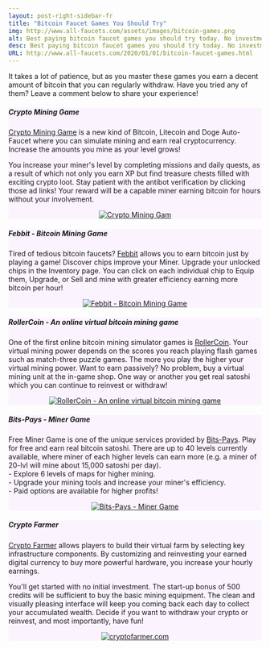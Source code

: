 ```yaml
---
layout: post-right-sidebar-fr
title: "Bitcoin Faucet Games You Should Try"
img: http://www.all-faucets.com/assets/images/bitcoin-games.png
alt: Best paying bitcoin faucet games you should try today. No investment is required - just your time, skills and patience! Play online, withdraw the earned crypto to your wallet.
desc: Best paying bitcoin faucet games you should try today. No investment is required - just your time, skills and patience! Play online, withdraw the earned crypto to your wallet.
URL: http://www.all-faucets.com/2020/01/01/bitcoin-faucet-games.html
---
```


<link href="//cdn-images.mailchimp.com/embedcode/classic-10_7.css" rel="stylesheet" type="text/css">
<style type="/text/css">
	#mc_embed_signup{background:#fff; clear:left; font:14px Helvetica,Arial,sans-serif; }

</style>

It takes a lot of patience, but as you master these games you earn a decent amount of bitcoin that you can regularly withdraw. Have you tried any of them? Leave a comment below to share your experience!

<div class="sidebar-section" style="background-color:#fbf4ff">
     <h5><span>Crypto Mining Game</span></h5>
     <a href="http://bit.ly/www-cryptomininggame" target="_blank">Crypto Mining Game</a> is a new kind of Bitcoin, Litecoin and Doge Auto-Faucet where you can simulate mining and earn real cryptocurrency. Increase the amounts you mine as your level grows!
		 <p> </p>
		 You increase your miner's level by completing missions and daily quests, as a result of which not only you earn XP but find treasure chests filled with exciting crypto loot. Stay patient with the antibot verification by clicking those ad links! Your reward will be a capable miner earning bitcoin for hours without your involvement.
		 <p> </p>
     <center><a href="http://bit.ly/www-cryptomininggame" target="_blank"><img src="http://www.all-faucets.com/assets/images/cryptomininggame-ad.gif" alt="Crypto Mining Gam"/></a></center>
</div>


<div class="sidebar-section" style="background-color:#fbf4ff">
     <h5><span>Febbit - Bitcoin Mining Game</span></h5>
     Tired of tedious bitcoin faucets? <a href="http://bit.ly/www-febbit" target="_blank">Febbit</a> allows you to earn bitcoin just by playing a game! Discover chips improve your Miner. Upgrade your unlocked chips in the Inventory page. You can click on each individual chip to Equip them, Upgrade, or Sell and mine with greater efficiency earning more bitcoin per hour!
		 <p> </p>
     <center><a href="http://bit.ly/www-febbit" target="_blank"><img src="http://www.all-faucets.com/assets/images/febbit-ad.gif" alt="Febbit - Bitcoin Mining Game"/></a></center>
</div>

<div class="sidebar-section" style="background-color:#fbf4ff">
     <h5><span>RollerCoin - An online virtual bitcoin mining game</span></h5>
     One of the first online bitcoin mining simulator games is <a href="http://bit.ly/www-rollercoin" target="_blank">RollerCoin</a>.
		 Your virtual mining power depends on the scores you reach playing flash games such as match-three puzzle games.
		 The more you play the higher your virtual mining power. Want to earn passively? No problem, buy a virtual mining unit at the in-game shop.
		 One way or another you get real satoshi which you can continue to reinvest or withdraw!
		 <p> </p>
		 <center><a href="http://bit.ly/www-rollercoin" target="_blank"><img src="http://www.all-faucets.com/assets/images/rollercoin-ad.gif" alt="RollerCoin - An online virtual bitcoin mining game"/></a></center>
</div>

<div class="sidebar-section" style="background-color:#fbf4ff">
     <h5><span>Bits-Pays - Miner Game</span></h5>
     Free Miner Game is one of the unique services provided by <a href="http://bit.ly/www-bits-pays" target="_blank">Bits-Pays</a>.
		 Play for free and earn real bitcoin satoshi. There are up to 40 levels currently available, where miner of each higher levels can earn more (e.g. a miner of 20-lvl will mine about 15,000 satoshi per day).<br>
		 - Explore 6 levels of maps for higher mining.<br>
		 - Upgrade your mining tools and increase your miner's efficiency.<br>
		 - Paid options are available for higher profits!
		 <p> </p>
		 <center><a href="http://bit.ly/www-bits-pays" target="_blank"><img src="http://www.all-faucets.com/assets/images/bits-pays.com-miner.gif" alt="Bits-Pays - Miner Game"/></a></center>
</div>

<div class="sidebar-section" style="background-color:#fbf4ff">
     <h5><span>Crypto Farmer</span></h5>
     <a href="http://bit.ly/www-cryptofarmer" target="_blank">Crypto Farmer</a> allows players to build their virtual farm by selecting key infrastructure components.
		 By customizing and reinvesting your earned digital currency to buy more powerful hardware, you increase your hourly earnings.
		 <p> </p>
		 You'll get started with no initial investment. The start-up bonus of 500 credits will be sufficient to buy the basic mining equipment.
		 The clean and visually pleasing interface will keep you coming back each day to collect your accumulated wealth.
		 Decide if you want to withdraw your crypto or reinvest, and most importantly, have fun!
		 <p> </p>
		 <center><a href="http://bit.ly/www-cryptofarmer" target="_blank"><img src="http://www.all-faucets.com/assets/images/cryptofarmer.com-ad.gif" alt="cryptofarmer.com"/></a></center>
</div>
